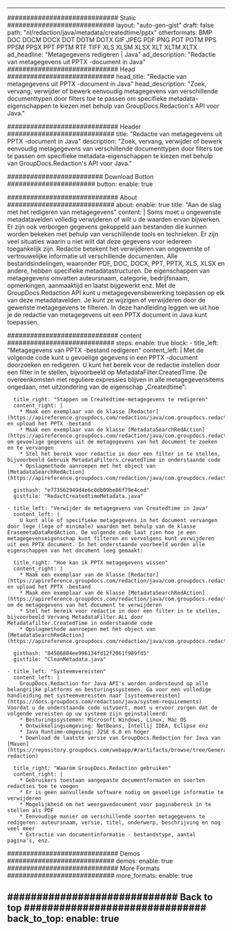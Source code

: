 
---
############################# Static ############################
layout: "auto-gen-gist" 
draft: false
path: "nl/redaction/java/metadata/createdtime/pptx"
otherformats: BMP DOC DOCM DOCX DOT DOTM DOTX GIF JPEG PDF PNG POT POTM PPS PPSM PPSX PPT PPTM RTF TIFF XLS XLSM XLSX XLT XLTM XLTX  
ad_headline: "Metagegevens redigeren | Java"
ad_description: "Redactie van metagegevens uit PPTX -document in Java"
############################# Head ############################
head_title: "Redactie van metagegevens uit PPTX -document in Java"
head_description: "Zoek, vervang, verwijder of bewerk eenvoudig metagegevens van verschillende documenttypen door filters toe te passen om specifieke metadata-eigenschappen te kiezen met behulp van GroupDocs.Redaction's API voor Java."

############################# Header ############################
title: "Redactie van metagegevens uit PPTX -document in Java"
description: "Zoek, vervang, verwijder of bewerk eenvoudig metagegevens van verschillende documenttypen door filters toe te passen om specifieke metadata-eigenschappen te kiezen met behulp van GroupDocs.Redaction's API voor Java."

######################### Download Button #######################
button:
    enable: true

############################# About ############################
about:
    enable: true
    title: "Aan de slag met het redigeren van metagegevens"
    content: |
        Soms moet u ongewenste metadatavelden volledig verwijderen of wilt u de waarden ervan bijwerken. Er zijn ook verborgen gegevens gekoppeld aan bestanden die kunnen worden bekeken met behulp van verschillende tools en technieken. Er zijn veel situaties waarin u niet wilt dat deze gegevens voor iedereen toegankelijk zijn. Redactie betekent het verwijderen van ongewenste of vertrouwelijke informatie uit verschillende documenten. Alle bestandsindelingen, waaronder PDF, DOC, DOCX, PPT, PPTX, XLS, XLSX en andere, hebben specifieke metadatastructuren. De eigenschappen van metagegevens omvatten auteursnaam, categorie, bedrijfsnaam, opmerkingen, aanmaaktijd en laatst bijgewerkt enz. Met de GroupDocs.Redaction API kunt u metagegevensbewerking toepassen op elk van deze metadatavelden. Je kunt ze wijzigen of verwijderen door de gewenste metagegevens te filteren. In deze handleiding leggen we uit hoe je de redactie van metagegevens uit een PPTX document in Java kunt toepassen.

############################# content ############################
steps:
    enable: true
    block:
    - title_left: "Metagegevens van PPTX -bestand redigeren"
      content_left: |
        Met de volgende code kunt u gevoelige gegevens in een PPTX -document doorzoeken en redigeren. U kunt het bereik voor de redactie instellen door een filter in te stellen, bijvoorbeeld op MetadataFilter.CreatedTime. De overeenkomsten met reguliere expressies blijven in alle metagegevensitems ongedaan, met uitzondering van de eigenschap „Createdtime”: 

      title_right: "Stappen om Createdtime-metagegevens te redigeren"
      content_right: |
        * Maak een exemplaar van de klasse [Redactor](https://apireference.groupdocs.com/redaction/java/com.groupdocs.redaction/Redactor) en upload het PPTX -bestand
        * Maak een exemplaar van de klasse [MetadataSearchRedAction](https://apireference.groupdocs.com/redaction/java/com.groupdocs.redaction.redactions/MetadataSearchRedaction) om gevoelige gegevens uit de metagegevens van het document te zoeken en te vervangen
        * Stel het bereik voor redactie in door een filter in te stellen, bijvoorbeeld Gebruik MetadataFilters.createdTime in onderstaande code
        * Opslagmethode aanroepen met het object van [MetadataSearchRedAction](https://apireference.groupdocs.com/redaction/java/com.groupdocs.redaction.redactions/MetadataSearchRedaction) 

      gisthash: "e773562949d4e6c0db09be86f79e4ced"
      gistfile: "RedactCreatedtimeMetadata.java"
      
    - title_left: "Verwijder de metagegevens van Createdtime in Java"
      content_left: |
        U kunt alle of specifieke metagegevens in het document vervangen door lege (lege of minimale) waarden met behulp van de klasse ErasemetaDataRedAction. De volgende code laat zien hoe je een metagegevenseigenschap kunt filteren en vervolgens kunt verwijderen uit een PPTX document. In het onderstaande voorbeeld worden alle eigenschappen van het document leeg gemaakt: 
        
      title_right: "Hoe kan ik PPTX metagegevens wissen"
      content_right: |
        * Maak een exemplaar van de klasse [Redactor](https://apireference.groupdocs.com/redaction/java/com.groupdocs.redaction/Redactor) en upload het PPTX -bestand
        * Maak een exemplaar van de klasse [MetadataSearchRedAction](https://apireference.groupdocs.com/redaction/java/com.groupdocs.redaction.redactions/MetadataSearchRedaction) om de metagegevens van het document te verwijderen
        * Stel het bereik voor redactie in door een filter in te stellen, bijvoorbeeld Vervang MetadataFilter.ALL door Metadatafilter.CreatedTime in onderstaande code
        * Opslagmethode aanroepen met het object van [MetadataSearchRedAction](https://apireference.groupdocs.com/redaction/java/com.groupdocs.redaction.redactions/MetadataSearchRedaction) 
        
      gisthash: "84586804ee996134fd12f2061f989fd5"
      gistfile: "CleanMetadata.java"

    - title_left: "Systeemvereisten"
      content_left: |
        GroupDocs.Redaction for Java API's worden ondersteund op alle belangrijke platforms en besturingssystemen. Ga voor een volledige handleiding met systeemvereisten naar [systeemvereisten](https://docs.groupdocs.com/redaction/java/system-requirements) Voordat u de onderstaande code uitvoert, moet u ervoor zorgen dat de volgende vereisten op uw systeem zijn geïnstalleerd:
        * Besturingssystemen: Microsoft Windows, Linux, Mac OS
        * Ontwikkelingsomgeving: NetBeans, Intellij IDEA, Eclipse enz
        * Java Runtime-omgeving: J2SE 6.0 en hoger
        * Download de laatste versie van GroupDocs.Redaction for Java van [Maven](https://repository.groupdocs.com/webapp/#/artifacts/browse/tree/General/repo/com/groupdocs/groupdocs-redaction)
        
      title_right: "Waarom GroupDocs.Redaction gebruiken"
      content_right: |
        * Gebruikers toestaan aangepaste documentformaten en soorten redacties toe te voegen
        * Er is geen aanvullende software nodig om gevoelige informatie te verwijderen
        * Mogelijkheid om het weergavedocument voor paginabereik in te stellen als PDF
        * Eenvoudige manier om verschillende soorten metagegevens te redigeren: auteursnaam, versie, titel, onderwerp, beschrijving en nog veel meer
        * Extractie van documentinformatie - bestandstype, aantal pagina's, enz.
        

############################# Demos ############################
demos:
    enable: true
############################# More Formats ############################
more_formats:
    enable: true

############################# Back to top ###############################
back_to_top:
    enable: true
---